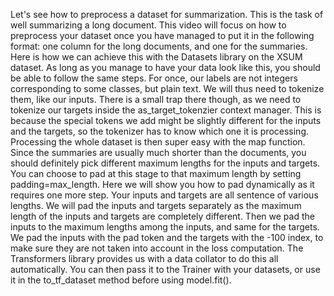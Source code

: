 Let's see how to preprocess a dataset for summarization. This is the task of well summarizing a long document. This video will focus on how to preprocess your dataset once you have managed to put it in the following format: one column for the long documents, and one for the summaries. Here is how we can achieve this with the Datasets library on the XSUM dataset. As long as you manage to have your data look like this, you should be able to follow the same steps. For once, our labels are not integers corresponding to some classes, but plain text. We will thus need to tokenize them, like our inputs. There is a small trap there though, as we need to tokenize our targets inside the as_target_tokenzier context manager. This is because the special tokens we add might be slightly different for the inputs and the targets, so the tokenizer has to know which one it is processing. Processing the whole dataset is then super easy with the map function. Since the summaries are usually much shorter than the documents, you should definitely pick different maximum lengths for the inputs and targets. You can choose to pad at this stage to that maximum length by setting padding=max_length. Here we will show you how to pad dynamically as it requires one more step. Your inputs and targets are all sentence of various lengths. We will pad the inputs and targets separately as the maximum length of the inputs and targets are completely different. Then we pad the inputs to the maximum lengths among the inputs, and same for the targets. We pad the inputs with the pad token and the targets with the -100 index, to make sure they are not taken into account in the loss computation. The Transformers library provides us with a data collator to do this all automatically. You can then pass it to the Trainer with your datasets, or use it in the to_tf_dataset method before using model.fit().